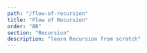 ```yaml
---
path: "/flow-of-recursion"
title: "Flow of Recursion"
order: "8B"
section: "Recursion"
description: "learn Recursion from scratch"
---
```

